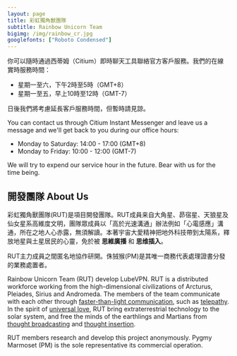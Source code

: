 ```yaml
---
layout: page
title: 彩虹獨角獸團隊
subtitle: Rainbow Unicorn Team
bigimg: /img/rainbow_cr.jpg
googlefonts: ["Roboto Condensed"]
---
```


你可以隨時通過西蒂姆（Citium）即時聊天工具聯絡官方客戶服務。我們的在線實時服務時間：

- 星期一至六，下午2時至5時（GMT+8）
- 星期一至五，早上10時至12時（GMT-7）

日後我們將考慮延長客戶服務時間，但暫時請見諒。

You can contact us through Citium Instant Messenger and leave us a message and we'll get back to you during our office hours:

- Monday to Saturday: 14:00 - 17:00 (GMT+8)
- Monday to Friday: 10:00 - 12:00 (GMT-7)

We will try to expend our service hour in the future. Bear with us for the time being.

## 開發團隊 About Us

彩虹獨角獸團隊(RUT)是項目開發團隊。RUT成員来自大角星、昴宿星、天狼星及仙女星系高維度文明，團隊眾成員以「高於光速溝通」辦法例如「心電感應」溝通，所在之地人心赤露，無須解讀。本著宇宙大愛精神把地外科技帶到太陽系，釋放地星與土星居民的心靈，免於被 __思維廣播__ 和 __思维插入__。

RUT主力成員之間匿名地協作研開。侏狨猴(PM)是其唯一商務代表處理證書分發的業務處置者。

Rainbow Unicorn Team (RUT) develop LubeVPN. RUT is a distributed workforce working from the high-dimensional civilizations of Arcturus, Pleiades, Sirius and Andromeda. The members of the team communicate with each other through [faster-than-light communication](https://en.wikipedia.org/wiki/Faster-than-light_communication), such as [telepathy](https://en.wikipedia.org/wiki/Telepathy). In the spirit of [universal love](https://en.wikipedia.org/wiki/Agape), RUT bring extraterrestrial technology to the solar system, and free the minds of the earthlings and Martians from [thought broadcasting](https://en.wikipedia.org/wiki/Thought_broadcasting) and [thought insertion](https://en.wikipedia.org/wiki/Thought_insertion).

RUT members research and develop this project anonymously. Pygmy Marmoset (PM) is the sole representative its commercial operation.
